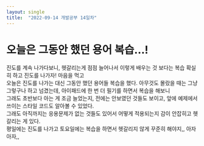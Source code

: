 ```yaml
---
layout: single
title:  "2022-09-14 개발공부 14일차"
---
```

# 오늘은 그동안 했던 용어 복습...!
진도를 계속 나가다보니, 헷갈리는게 점점 늘어나서 이렇게 배우는 것 보다는 복습 확실히 하고 진도를 나가자! 마음을 먹고 <br>
오늘은 진도를 나가는 대신 그동안 했던 용어들 복습을 했다.
아무것도 몰랐을 때는 그냥 그렇구나 하고 넘겼는데, 아이패드에 한 번 더 필기를 하면서 복습을 해보니 <br>
그래도 초반보다 아는 게 조금 늘었는지, 전에는 안보였던 것들도 보이고, 앞에 예제에서 쓰이는 스타일 코드도 알아볼 수 있었다. <br>
그래도 아직까지는 응용문제가 없는 것들도 있어서 어떻게 적용되는지 감이 안잡히고 헷갈리는 게 있다. <br>
평일에는 진도를 나가고 토요일에는 복습을 하면서 헷갈리지 않게 꾸준히 해야지,,
아자아자,,

